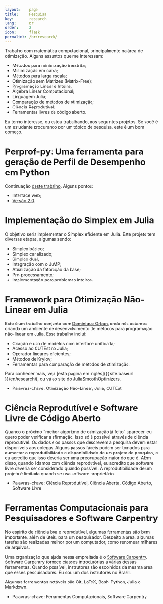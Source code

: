 ```yaml
---
layout:    page
title:     Pesquisa
key:       research
lang:      br
order:     2
icon:      flask
permalink: /br/research/
---
```

Trabalho com matemática computacional, principalmente na área de otimização.
Alguns assuntos que me interessam:

  - Métodos para minimização irrestrita;
  - Minimização em caixa;
  - Métodos para larga escala;
  - Otimização sem Matrizes (Matrix-Free);
  - Programação Linear e Inteira;
  - Álgebra Linear Computacional;
  - Linguagem Julia;
  - Comparação de métodos de otimização;
  - Ciência Reprodutível;
  - Ferramentas livres de código aberto.

Eu tenho interesse, ou estou trabalhando, nos seguintes projetos.
Se você é um estudante procurando por um tópico de pesquisa, este é um bom
começo.

# Perprof-py: Uma ferramenta para geração de Perfil de Desempenho em Python

Continuação [deste trabalho](http://dx.doi.org/10.5334/jors.81).
Alguns pontos:

- Interface web;
- [Versão 2.0](https://github.com/ufpr-opt/perprof-py/issues).

# Implementação do Simplex em Julia

O objetivo seria implementar o Simplex eficiente em Julia.
Este projeto tem diversas etapas, algumas sendo:

- Simplex básico;
- Simplex canalizado;
- Simplex dual;
- Integração com o JuMP;
- Atualização da fatoração da base;
- Pré-processamento;
- Implementação para problemas inteiros.

# Framework para Otimização Não-Linear em Julia

Este é um trabalho conjunto com [Dominique
Orban](https://dpo.github.io), onde nós estamos criando um ambiente
de desenvolvimento de métodos para programação não-linear em Julia.
Esse trabalho inclui:

- Criação e uso de modelos com interface unificada;
- Acesso ao CUTEst no Julia;
- Operador lineares eficientes;
- Métodos de Krylov;
- Ferramentas para comparação de métodos de otimização.

Para conhecer mais, veja [esta página em inglês]({{ site.baseurl }}/en/research/), ou vá ao site do [JuliaSmoothOptimizers](https://juliasmoothoptimizers.github.io).

- Palavras-chave: Otimização Não-Linear, Julia, CUTEst

# Ciência Reprodutível e Software Livre de Código Aberto

Quando o próximo "melhor algoritmo de otimização já feito" aparecer, eu quero
poder verificar a afirmação.
Isso só é possível através de ciência reprodutível.
Os dados e os passos que descrevem a pesquisa devem estar disponíveis aos
colegas.
Alguns passos fáceis podem ser tomados para aumentar a reprodutibilidade e
disponibilidade de um projeto de pesquisa, e eu acredito que isso deveria ser
uma preocupação maior do que é.
Além disso, quando lidamos com ciência reprodutível, eu acredito que software
livre deveria ser considerado quando possível.
A reprodutibilidade de um projeto é limitada quando se usa software
proprietário.

 - Palavras-chave: Ciência Reprodutível, Ciência Aberta, Código Aberto, Software
   Livre

# Ferramentas Computacionais para Pesquisadores e Software Carpentry

No espírito de ciência boa e reprodutível, algumas ferramentas são bem importante,
além de úteis, para um pesquisador.
Despeito a área, algumas tarefas são realizadas melhor por um computador, como
renomear milhares de arquivos.

Uma organização que ajuda nessa empreitada é o
[Software Carpentry](http://software-carpentry.org/).
Software Carpentry fornece classes introdutórias a várias dessas ferramentas.
Quando possível, instrutores são escolhidos da mesma área que esses
pesquisadores.
Eu sou um dos instrutores no Brasil.

Algumas ferramentas notáveis são Git, LaTeX, Bash, Python, Julia e Markdown.

 - Palavras-chave: Ferramentas Computacionais, Software Carpentry
